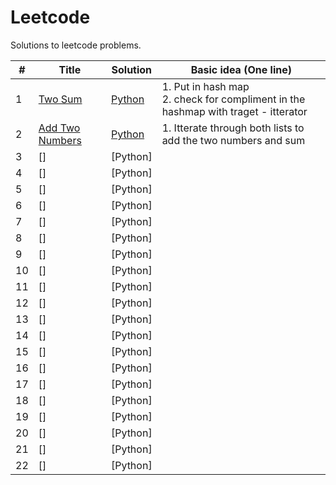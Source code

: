 # Leetcode
 Solutions to leetcode problems.

| # | Title | Solution | Basic idea (One line) |
|---| ----- | -------- | --------------------- |
| 1 | [Two Sum](https://leetcode.com/problems/two-sum/) | [Python](https://github.com/KazukiNoSuzaku/Leetcode/blob/main/Python/0001_Two_Sum.py)  | 1. Put in hash map<br>2. check for compliment in the hashmap with traget - itterator |
| 2 | [Add Two Numbers](https://leetcode.com/problems/add-two-numbers/) | [Python](https://github.com/KazukiNoSuzaku/Leetcode/blob/main/Python/0002_Add_Two_Numbers.py) | 1. Itterate through both lists to add the two numbers and sum|
| 3 | [] | [Python] | |
| 4 | [] | [Python] | |
| 5 | [] | [Python] | |
| 6 | [] | [Python] | |
| 7 | [] | [Python] | |
| 8 | [] | [Python] | |
| 9 | [] | [Python] | |
| 10 | [] | [Python] | |
| 11 | [] | [Python] | |
| 12 | [] | [Python] | |
| 13 | [] | [Python] | |
| 14 | [] | [Python] | |
| 15 | [] | [Python] | |
| 16 | [] | [Python] | |
| 17 | [] | [Python] | |
| 18 | [] | [Python] | |
| 19 | [] | [Python] | |
| 20 | [] | [Python] | |
| 21 | [] | [Python] | |
| 22 | [] | [Python] | |
